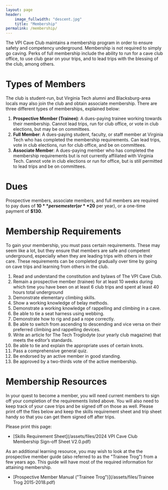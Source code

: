 ```yaml
---
layout: page
header:
    image_fullwidth: "descent.jpg"
    title: "Membership"
permalink: /membership/
---
```


The VPI Cave Club maintains a membership program in order to ensure safety and competency underground. Membership is not required to simply go caving. Perks of full membership include the ability to run for a cave club office, to use club gear on your trips, and to lead trips with the blessing of the club, among others.

# Types of Members
The club is student-run, but Virginia Tech alumni and Blacksburg-area locals may also join the club and obtain associate membership. There are three different types of memberships, explained below:
1. **Prospective Member (Trainee)**: A dues-paying trainee working towards their membership. Cannot lead trips, run for club office, or vote in club elections, but may be on committees.
2. **Full Member**: A dues-paying student, faculty, or staff member at Virginia Tech who has completed the membership requirements. Can lead trips, vote in club elections, run for club office, and be on committees.
3. **Associate Member**: A dues-paying member who has completed the membership requirements but is not currently affiliated with Virginia Tech. Cannot vote in club elections or run for office, but is still permitted to lead trips and be on committees. 

# Dues
Prospective members, associate members, and full members are required to pay dues of **$10** per semester (or **$20** per year), or a one-time payment of **$130**.

# Membership Requirements
To gain your membership, you must pass certain requirements. These may seem like a lot, but they ensure that members are safe and competent underground, especially when they are leading trips with others in their care. These requirements can be completed gradually over time by going on cave trips and learning from others in the club.
1. Read and understand the constitution and bylaws of The VPI Cave Club.
2. Remain a prospective member (trainee) for at least 10 weeks during which time you have been on at least 6 club trips and spent at least 40 hours total underground
3. Demonstrate elementary climbing skills.
4. Show a working knowledge of belay methods.
5. Demonstrate a working knowledge of rappelling and climbing in a cave.
6. Be able to tie a seat harness using webbing.
7. Demonstrate how to rig and pad a rope correctly.
8. Be able to switch from ascending to descending and vice versa on their preferred climbing and rappelling devices.
9. Write an article for The Tech Troglodyte (our yearly club magazine) that meets the editor’s standards.
10. Be able to tie and explain the appropriate uses of certain knots.
11. Pass a comprehensive general quiz.
12. Be endorsed by an active member in good standing.
13. Be approved by a two-thirds vote of the active membership.

# Membership Resources
In your quest to become a member, you will need current members to sign off your completion of the requirements listed above. You will also need to keep track of your cave trips and be signed off on those as well. Please print off the files below and keep the skills requirement sheet and trip sheet handy so that you can get them signed off after trips.

Please print this page:
- [Skills Requirement Sheet](/assets/files/2024 VPI Cave Club Membership Sign-off Sheet V2.0.pdf)

As an additional learning resource, you may wish to look at the the prospective member guide (also referred to as the "Trainee Trog") from a few years ago. This guide will have most of the required information for attaining membership.
- [Prospective Member Manual ("Trainee Trog")](/assets/files/Trainee Trog 2015-2018.pdf)
